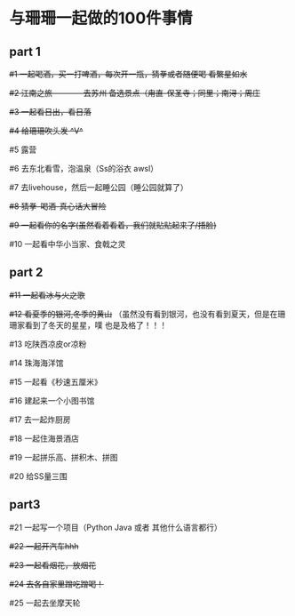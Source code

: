 # 与珊珊一起做的100件事情
## part 1
~~#1 一起喝酒，买一打啤酒，每次开一瓶，猜拳或者随便喝 看繁星如水~~

~~#2 江南之旅————去苏州 备选景点（甪直-保圣寺；同里；南浔；周庄~~

~~#3 一起看日出，看日落~~

~~#4 给珊珊吹头发 ^V^~~

#5 露营

#6 去东北看雪，泡温泉（Ss的浴衣 awsl）

#7 去livehouse，然后一起睡公园（睡公园就算了）

~~#8 猜拳-喝酒-真心话大冒险~~

~~#9 一起看你的名字(虽然看着看着，我们就贴贴起来了/捂脸)~~

#10 一起看中华小当家、食戟之灵
## part 2
~~#11 一起看冰与火之歌~~

~~#12 看夏季的银河,冬季的黄山~~ （虽然没有看到银河，也没有看到夏天，但是在珊珊家看到了冬天的星星，噗 也是及格了！！！

#13 吃陕西凉皮or凉粉

#14 珠海海洋馆

#15 一起看《秒速五厘米》

#16 建起来一个小图书馆

#17 去一起炸厨房

#18 一起住海景酒店

#19 一起拼乐高、拼积木、拼图

#20 给SS量三围
## part3
#21 一起写一个项目（Python Java 或者 其他什么语言都行）

~~#22 一起开汽车hhh~~

~~#23 一起看烟花，放烟花~~

~~#24 去各自家里蹭吃蹭喝！~~

#25 一起去坐摩天轮




